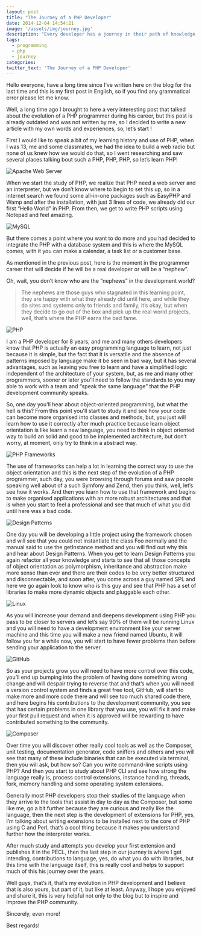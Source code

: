 ```yaml
---
layout: post
title: "The Journey of a PHP Developer"
date: 2014-12-04 14:54:21
image: '/assets/img/journey.jpg'
description: "Every developer has a journey in their path of knowledge, here, I'll tell you a bit of my journey."
tags:
  - programming
  - php
  - journey
categories:
twitter_text: 'The Journey of a PHP Developer'
---
```


Hello everyone, have a long time since I’ve written here on the blog for the last time and this is my first post in English, so if you find any grammatical error please let me know.

Well, a long time ago I brought to here a very interesting post that talked about the evolution of a PHP programmer during his career, but this post is already outdated and was not written by me, so I decided to write a new article with my own words and experiences, so, let’s start !

First I would like to speak a bit of my learning history and use of PHP, when I was 13, me and some classmates, we had the idea to build a web radio but none of us knew how we would do that, so I went researching and saw several places talking bout such a PHP, PHP, PHP, so let’s learn PHP!

![Apache Web Server](https://cdn-images-1.medium.com/max/800/0*iVg0yOBAKJmAwY8m.png)

When we start the study of PHP, we realize that PHP need a web server and an interpreter, but we don’t know where to begin to set this up, so in a internet search we found some all-in-one packages such as EasyPHP and Wamp and after the installation, with just 3 lines of code, we already did our first “Hello World” in PHP. From then, we get to write PHP scripts using Notepad and feel amazing.

![MySQL](https://cdn-images-1.medium.com/max/800/0*k8NLcZFk15cQFNBI.png)

But there comes a point where you want to do more and you had decided to integrate the PHP with a database system and this is where the MySQL comes, with it you can make a calendar, a task list or a customer base.

As mentioned in the previous post, here is the moment in the programmer career that will decide if he will be a real developer or will be a “nephew”.

Oh, wait, you don’t know who are the “nephews” in the development world?

> The nephews are those guys who stagnated in this learning point, they are happy with what they already did until here, and while they do sites and systems only to friends and family, it’s okay, but when they decide to go out of the box and pick up the real world projects, well, that’s where the PHP earns the bad fame.

![PHP](https://cdn-images-1.medium.com/max/800/0*Fm71nx6mVJyyUjwb.jpg)

I am a PHP developer for 8 years, and me and many others developers know that PHP is actually an easy programming language to learn, not just because it is simple, but the fact that it is versatile and the absence of patterns imposed by language make it be seen in bad way, but it has several advantages, such as leaving you free to learn and have a simplified logic independent of the architecture of your system, but, as me and many other programmers, sooner or later you’ll need to follow the standards to you may able to work with a team and “speak the same language” that the PHP development community speaks.

So, one day you'll hear about object-oriented programming, but what the hell is this? From this point you'll start to study it and see how your code can become more organised into classes and methods, but, you just will learn how to use it correctly after much practice because learn object orientation is like learn a new language, you need to think in object oriented way to build an solid and good to be implemented architecture, but don’t worry, at moment, only try to think in a abstract way.

![PHP Frameworks](https://cdn-images-1.medium.com/max/800/0*y1x-pVgpK1DdzfOd.png)

The use of frameworks can help a lot in learning the correct way to use the object orientation and this is the next step of the evolution of a PHP programmer, such day, you were browsing through forums and saw people speaking well about of a such Symfony and Zend, then you think, well, let’s see how it works. And then you learn how to use that framework and begins to make organised applications with an more robust architectures and that is when you start to feel a professional and see that much of what you did until here was a bad code.

![Design Patterns](https://cdn-images-1.medium.com/max/800/0*xkHDjf0xcsb_nHgx.jpg)

One day you will be developing a little project using the framework chosen and will see that you could not instantiate the class Foo normally and the manual said to use the getInstance method and you will find out why this and hear about Design Patterns. When you get to learn Design Patterns you again refactor all your knowledge and starts to see that all those concepts of object orientation as polymorphism, inheritance and abstraction make more sense than ever and there are their codes to be very better structured and disconnectable, and soon after, you come across a guy named SPL and here we go again look to know who is this guy and see that PHP has a set of libraries to make more dynamic objects and pluggable each other.

![Linux](https://cdn-images-1.medium.com/max/800/0*waPfFZjbK087WAO6.jpg)

As you will increase your demand and deepens development using PHP you pass to be closer to servers and let’s say 90% of them will be running Linux and you will need to have a development environment like your server machine and this time you will make a new friend named Ubuntu, it will follow you for a while now, you will start to have fewer problems than before sending your application to the server.

![GitHub](https://cdn-images-1.medium.com/max/800/0*kAm3nnjiXi41cQx_.png)

So as your projects grow you will need to have more control over this code, you’ll end up bumping into the problem of having done something wrong change and will despair trying to reverse that and that’s when you will need a version control system and finds a great free tool, GitHub, will start to make more and more code there and will see too much shared code there, and here begins his contributions to the development community, you see that has certain problems in one library that you use, you will fix it and make your first pull request and when it is approved will be rewarding to have contributed something to the community.

![Composer](https://cdn-images-1.medium.com/max/800/0*WMBZYDthAOJdIkOA.png)

Over time you will discover other really cool tools as well as the Composer, unit testing, documentation generator, code sniffers and others and you will see that many of these include binaries that can be executed via terminal, then you will ask, but how so? Can you write command-line scripts using PHP? And then you start to study about PHP CLI and see how strong the language really is, process control extensions, instance handling, threads, fork, memory handling and some operating system extensions.

Generally most PHP developers stop their studies of the language when they arrive to the tools that assist in day to day as the Composer, but some like me, go a bit further because they are curious and really like the language, then the next step is the development of extensions for PHP, yes, I’m talking about writing extensions to be installed next to the core of PHP using C and Perl, that’s a cool thing because it makes you understand further how the interpreter works.

After much study and attempts you develop your first extension and publishes it in the PECL, then the last step in our journey is where I get intending, contributions to language, yes, do what you do with libraries, but this time with the language itself, this is really cool and helps to support much of this his journey over the years.

Well guys, that’s it, that’s my evolution in PHP development and I believe that is also yours, but part of it, but like at least. Anyway, I hope you enjoyed and share it, this is very helpful not only to the blog but to inspire and improve the PHP community.

Sincerely, even more!

Best regards!
